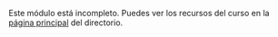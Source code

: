 Este módulo está incompleto. Puedes ver los recursos del curso en la [página principal](https://github.com/anerodata/Resources/tree/master/otros/machine-learning-in-journalism) del directorio.
